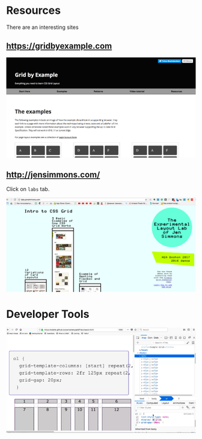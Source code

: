 # Resources
There are an interesting sites

## https://gridbyexample.com

![site](../site.png)

## http://jensimmons.com/

Click on `labs` tab. 

![jensimmons](../jensimmons.png)



# Developer Tools

![debugging](../debugging.png)

